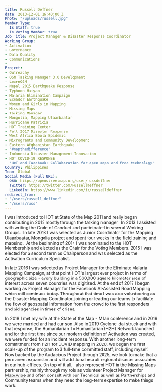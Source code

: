 ```yaml
---
title: Russell Deffner
date: 2013-12-01 16:40:00 Z
Photo: "/uploads/russell.jpg"
Member Type:
  Is Staff: true
  Is Voting Member: true
Job Title: Project Manager & Disaster Response Coordinator
Working Group:
- Activation
- Governance
- Data Quality
- Communications
- 
Project:
- Outreachy
- OSM Tasking Manager 3.0 Development
- LearnOSM
- Nepal 2015 Earthquake Response
- Typhoon Haiyan
- Malaria Elimination Campaign
- Ecuador Earthquake
- Women and Girls in Mapping
- Missing Maps
- Tasking Manager
- Mongolia, Mapping Ulaanbaatar
- Hurricane Patricia
- HOT Training Center
- Fall 2017 Disaster Response
- West Africa Ebola Epidemic
- Microgrants and Community Development
- Eastern Afghanistan Earthquake
- "#mapthedifference"
- Indonesia Disaster Management Innovation
- HOT COVID-19 RESPONSE
- 'HOT and Facebook: Collaboration for open maps and free technology'
Country: Philippines
Team: Global
Social Media (Full URL):
  OSM: https://openstreetmap.org/user/russdeffner
  Twitter: https://twitter.com/RussellDeffner
  LinkedIn: https://www.linkedin.com/in/russelldeffner
redirect_from:
- "/users/russell_deffner"
- "/users/russ"
---
```


<p>I was introduced to HOT at State of the Map 2011 and really began contributing in 2012 mostly through the tasking manager.&nbsp; In 2013 I assisted with writing the Code of Conduct and participated in several Working Groups.&nbsp; In late 2013 I was selected as Junior Coordinator for the Mapping Ulaanbaatar, Mongolia project and spent four weeks in the field training and mapping.&nbsp; At the beginning of 2014 I was nominated to the HOT Membership and elected as the Chair for the Voting Members. 2015 I was elected for a second term as Chairperson and was selected as the Activation Curriculum Specialist.</p><p>In late 2016 I was selected as Project Manager for the Eliminate Malaria Mapping Campaign, at that point HOT's largest ever project in terms of geographic size - every building in a 560,000 square kilometer area of interest across seven countries was digitized. At the end of 2017 I began working as Project Manager for the Facebook AI-Assisted Road Mapping which still continues today. Throughout that time I was also volunteering as the Disaster Mapping Coordinator, joining or leading our teams to facilitate the flow of geospatial information from the crowd to the first responders and aid agencies in times of crises.</p><p>In 2018 I met my wife at the State of the Map - Milan conference and in 2019 we were married and had our son. Also in 2019 Cyclone Idai struck and with that response, the Humanitarian To Humanitarian (H2H) Network launched and for the first time since our modern definition of Activation was created, we were funded for an incident response. With another long-term commitment from H2H for COVID mapping in 2020, we began the first scale-up of the program to 3 full-time committed staff, including myself. Now backed by the Audacious Project through 2025, we look to make that a permanent expansion and will additional recruit regional disaster associates in our hub-offices. On top of it all, I also represent HOT in the Missing Maps partnership, mainly through my role as volunteer Project Manager for <a href="http://mapswipe.org/">Mapswipe</a> and often consult with our Technical as well as Partnerships and Community teams when they need the long-term expertise to make things work.</p>
